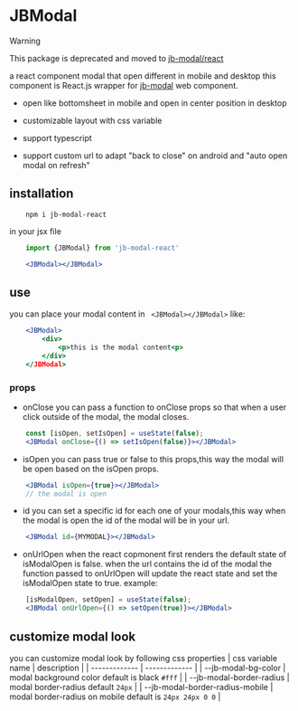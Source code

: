 # JBModal

> [!WARNING]  
> This package is deprecated and moved to [jb-modal/react](https://github.com/javadbat/jb-modal/tree/main/react)

a react component modal that open different in mobile and desktop
this component is React.js wrapper for [jb-modal](https://www.npmjs.com/package/jb-modal) web component.

- open like bottomsheet in mobile and open in center position in desktop

- customizable layout with css variable

- support typescript

- support custom url to adapt "back to close" on android and "auto open modal on refresh"

## installation 

```command
    npm i jb-modal-react
```

in your jsx file

```js
    import {JBModal} from 'jb-modal-react'
```
``` jsx
    <JBModal></JBModal>
```

## use

you can place your modal content in ` <JBModal></JBModal>` like:
```jsx
    <JBModal>
        <div>
            <p>this is the modal content<p>
        </div>
    </JBModal>
 ```

 ### props
- onClose
you can pass a function to onClose props so that when a user click outside of the modal, the modal closes.

``` jsx
    const [isOpen, setIsOpen] = useState(false);
    <JBModal onClose={() => setIsOpen(false)}></JBModal>

```

- isOpen
you can pass true or false to this props,this way the modal will be open based on the isOpen props.

``` jsx
    <JBModal isOpen={true}></JBModal>
    // the modal is open
```

- id
you can set a specific id for each one of your modals,this way when the modal is open the id of the modal will be in your url.

``` jsx
    <JBModal id={MYMODAL}></JBModal>
```

- onUrlOpen
when the react copmonent first renders the default state of isModalOpen is false.
when the url contains the id of the modal the function passed to onUrlOpen will update the react state and set the isModalOpen state to true.
example: 

```jsx
    [isModalOpen, setOpen] = useState(false);
    <JBModal onUrlOpen={() => setOpen(true)}></JBModal>
```
## customize modal look

you can customize modal look by following css properties
| css variable name                  | description                                                                                   |
| -------------                      | -------------                                                                                 |
| --jb-modal-bg-color                | modal background color default is black `#fff`                                                |
| --jb-modal-border-radius           | modal border-radius default `24px`                                                            |
| --jb-modal-border-radius-mobile    | modal border-radius on mobile default is `24px 24px 0 0`                                      |
